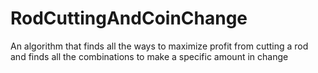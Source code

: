 # RodCuttingAndCoinChange
An algorithm that finds all the ways to maximize profit from cutting a rod and finds all the combinations to make a specific amount in change
